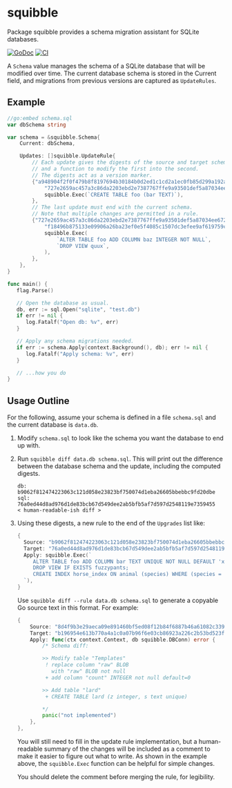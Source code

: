 # squibble

Package squibble provides a schema migration assistant for SQLite databases.

[![GoDoc](https://img.shields.io/static/v1?label=godoc&message=reference&color=white)](https://pkg.go.dev/github.com/tailscale/squibble)
[![CI](https://github.com/tailscale/squibble/actions/workflows/go-presubmit.yml/badge.svg?event=push&branch=main)](https://github.com/tailscale/squibble/actions/workflows/go-presubmit.yml)

A `Schema` value manages the schema of a SQLite database that will be modified
over time.  The current database schema is stored in the Current field, and
migrations from previous versions are captured as `UpdateRules`.

## Example

```go
//go:embed schema.sql
var dbSchema string

var schema = &squibble.Schema{
	Current: dbSchema,

	Updates: []squibble.UpdateRule{
		// Each update gives the digests of the source and target schemas,
		// and a function to modify the first into the second.
		// The digests act as a version marker.
		{"a948904f2f0f479b8f8197694b30184b0d2ed1c1cd2a1ec0fb85d299a192a447",
			"727e2659ac457a3c86da2203ebd2e7387767ffe9a93501def5a87034ee672750",
			squibble.Exec(`CREATE TABLE foo (bar TEXT)`),
		},
		// The last update must end with the current schema.
		// Note that multiple changes are permitted in a rule.
		{"727e2659ac457a3c86da2203ebd2e7387767ffe9a93501def5a87034ee672750",
			"f18496b875133e09906a26ba23ef0e5f4085c1507dc3efee9af619759cb0fafe",
			squibble.Exec(
				`ALTER TABLE foo ADD COLUMN baz INTEGER NOT NULL`,
				`DROP VIEW quux`,
			),
		},
	},
}

func main() {
   flag.Parse()

   // Open the database as usual.
   db, err := sql.Open("sqlite", "test.db")
   if err != nil {
      log.Fatalf("Open db: %v", err)
   }

   // Apply any schema migrations needed.
   if err := schema.Apply(context.Background(), db); err != nil {
      log.Fatalf("Apply schema: %v", err)
   }

   // ...how you do
}
```

## Usage Outline

For the following, assume your schema is defined in a file `schema.sql` and the
current database is `data.db`.

1. Modify `schema.sql` to look like the schema you want the database to end up
   with.

2. Run `squibble diff data.db schema.sql`. This will print out the difference
   between the database schema and the update, including the computed digests.

   ```
   db:  b9062f812474223063c121d058e23823bf750074d1eba26605bbebbc9fd20dbe
   sql: 76a0ed44d8ad976d1de83bcb67d549dee2ab5bfb5af7d597d2548119e7359455
   < human-readable-ish diff >
   ```

3. Using these digests, a new rule to the end of the `Upgrades` list like:

   ```go
   {
     Source: "b9062f812474223063c121d058e23823bf750074d1eba26605bbebbc9fd20dbe",  // from the db
     Target: "76a0ed44d8ad976d1de83bcb67d549dee2ab5bfb5af7d597d2548119e7359455",  // from the schema
     Apply: squibble.Exec(`
        ALTER TABLE foo ADD COLUMN bar TEXT UNIQUE NOT NULL DEFAULT 'xyzzy';
        DROP VIEW IF EXISTS fuzzypants;
        CREATE INDEX horse_index ON animal (species) WHERE (species = 'horse');
     `),
   }
   ```

   Use `squibble diff --rule data.db schema.sql` to generate a copyable Go
   source text in this format. For example:

   ```go
   {
       Source: "8d4f9b3e29aeca09e891460bf5ed08f12b84f6887b46a61082c339d49d7e0be8",
       Target: "b196954e613b770a4a1c0a07b96f6e03cb86923a226c2b53bd523fb759fef3d6",
       Apply: func(ctx context.Context, db squibble.DBConn) error {
           /* Schema diff:

           >> Modify table "Templates"
            ! replace column "raw" BLOB
              with "raw" BLOB not null
            + add column "count" INTEGER not null default=0

           >> Add table "lard"
            + CREATE TABLE lard (z integer, s text unique)

           */
           panic("not implemented")
       },
   },
   ```

   You will still need to fill in the update rule implementation, but a
   human-readable summary of the changes will be included as a comment to make
   it easier to figure out what to write.  As shown in the example above, the
   `squibble.Exec` function can be helpful for simple changes.

   You should delete the comment before merging the rule, for legibility.
